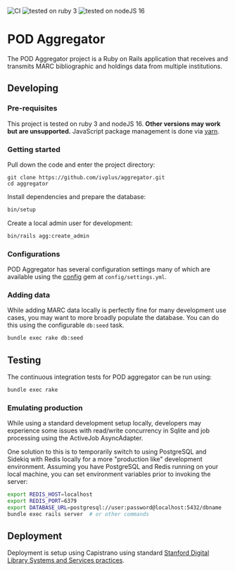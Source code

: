 ![CI](https://github.com/ivplus/aggregator/workflows/Ruby/badge.svg)
![tested on ruby 3](https://img.shields.io/badge/ruby-v3-red)
![tested on nodeJS 16](https://img.shields.io/badge/nodeJS-v16-blue)

# POD Aggregator
The POD Aggregator project is a Ruby on Rails application that receives and transmits MARC bibliographic and holdings data from multiple institutions.

## Developing

### Pre-requisites
This project is tested on ruby 3 and nodeJS 16. **Other versions may work but are unsupported.** JavaScript package management is done via [yarn](https://yarnpkg.com/). 

### Getting started
Pull down the code and enter the project directory:
```
git clone https://github.com/ivplus/aggregator.git
cd aggregator
```
Install dependencies and prepare the database:
```sh
bin/setup
```
Create a local admin user for development:
```sh
bin/rails agg:create_admin
```

### Configurations
POD Aggregator has several configuration settings many of which are available using the [config](https://github.com/rubyconfig/config) gem at `config/settings.yml`.

### Adding data
While adding MARC data locally is perfectly fine for many development use cases, you may want to more broadly populate the database. You can do this using the configurable `db:seed` task.
```sh
bundle exec rake db:seed
```

## Testing
The continuous integration tests for POD aggregator can be run using:
```sh
bundle exec rake
```

### Emulating production
While using a standard development setup locally, developers may experience some issues with read/write concurrency in Sqlite and job processing using the ActiveJob AsyncAdapter.

One solution to this is to temporarily switch to using PostgreSQL and Sidekiq with Redis locally for a more "production like" development environment. Assuming you have PostgreSQL and Redis running on your local machine, you can set environment variables prior to invoking the server:
```sh
export REDIS_HOST=localhost
export REDIS_PORT=6379
export DATABASE_URL=postgresql://user:password@localhost:5432/dbname
bundle exec rails server  # or other commands
```

## Deployment
Deployment is setup using Capistrano using standard [Stanford Digital Library Systems and Services practices](https://github.com/sul-dlss/DeveloperPlaybook/blob/master/best-practices/deployment.md#ruby-applications).
